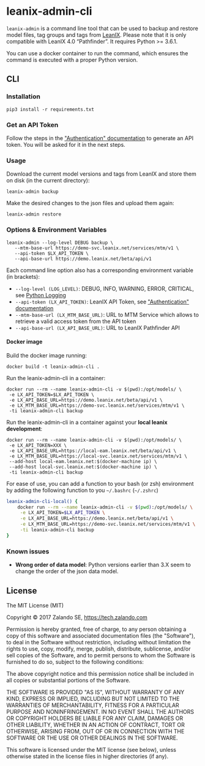 # leanix-admin-cli

`leanix-admin` is a command line tool that can be used to backup and restore
  model files, tag groups and tags from [LeanIX](https://www.leanix.net).
Please note that it is only compatible with LeanIX 4.0 “Pathfinder”. It requires Python >= 3.6.1.

You can use a docker container to run the command, which ensures the command is executed with a proper Python version.

## CLI

### Installation

    pip3 install -r requirements.txt

### Get an API Token

Follow the steps in the
["Authentication" documentation](https://dev.leanix.net/v4.0/docs/authentication#section-generate-api-tokens)
to generate an API token. You will be asked for it in the next steps.
    
### Usage

Download the current model versions and tags from LeanIX and store them on disk (in the current directory):  

    leanix-admin backup
    
Make the desired changes to the json files and upload them again:

    leanix-admin restore

### Options & Environment Variables

	leanix-admin --log-level DEBUG backup \
	   --mtm-base-url https://demo-svc.leanix.net/services/mtm/v1 \
	   --api-token $LX_API_TOKEN \
	   --api-base-url https://demo.leanix.net/beta/api/v1

Each command line option also has a corresponding environment variable (in brackets):

* `--log-level (LOG_LEVEL)`: DEBUG, INFO, WARNING, ERROR, CRITICAL, see [Python Logging](https://docs.python.org/2/howto/logging.html)
* `--api-token (LX_API_TOKEN)`: LeanIX API Token, see ["Authentication" documentation](https://dev.leanix.net/v4.0/docs/authentication#section-generate-api-tokens)
* `--mtm-base-url (LX_MTM_BASE_URL)`: URL to MTM Service which allows to retrieve a valid access token from the API token
* `--api-base-url (LX_API_BASE_URL)`: URL to LeanIX Pathfinder API

#### Docker image

Build the docker image running:

	docker build -t leanix-admin-cli .

Run the leanix-admin-cli in a container:

	docker run --rm --name leanix-admin-cli -v $(pwd):/opt/models/ \
	 -e LX_API_TOKEN=$LX_API_TOKEN \
	 -e LX_API_BASE_URL=https://demo.leanix.net/beta/api/v1 \
	 -e LX_MTM_BASE_URL=https://demo-svc.leanix.net/services/mtm/v1 \
	 -ti leanix-admin-cli backup

Run the leanix-admin-cli in a container against your **local leanix development**:

	docker run --rm --name leanix-admin-cli -v $(pwd):/opt/models/ \
	 -e LX_API_TOKEN=XXX \
	 -e LX_API_BASE_URL=https://local-eam.leanix.net/beta/api/v1 \
	 -e LX_MTM_BASE_URL=https://local-svc.leanix.net/services/mtm/v1 \
	 --add-host local-eam.leanix.net:$(docker-machine ip) \
	 --add-host local-svc.leanix.net:$(docker-machine ip) \
	 -ti leanix-admin-cli backup

For ease of use, you can add a function to your bash (or zsh) environment by adding the following function to you `~/.bashrc` (`~/.zshrc`)

```bash
leanix-admin-cli-local() {
	docker run --rm --name leanix-admin-cli -v $(pwd):/opt/models/ \
	 -e LX_API_TOKEN=$LX_API_TOKEN \
	 -e LX_API_BASE_URL=https://demo.leanix.net/beta/api/v1 \
	 -e LX_MTM_BASE_URL=https://demo-svc.leanix.net/services/mtm/v1 \
	 -ti leanix-admin-cli backup
}
```

### Known issues

* **Wrong order of data model**: Python versions earlier than 3.X seem to change the order of the json data model.

## License

The MIT License (MIT)

Copyright © 2017 Zalando SE, https://tech.zalando.com

Permission is hereby granted, free of charge, to any person obtaining a copy
of this software and associated documentation files (the "Software"), to deal
in the Software without restriction, including without limitation the rights
to use, copy, modify, merge, publish, distribute, sublicense, and/or sell
copies of the Software, and to permit persons to whom the Software is
furnished to do so, subject to the following conditions:

The above copyright notice and this permission notice shall be included in all
copies or substantial portions of the Software.

THE SOFTWARE IS PROVIDED "AS IS", WITHOUT WARRANTY OF ANY KIND, EXPRESS OR
IMPLIED, INCLUDING BUT NOT LIMITED TO THE WARRANTIES OF MERCHANTABILITY,
FITNESS FOR A PARTICULAR PURPOSE AND NONINFRINGEMENT. IN NO EVENT SHALL THE
AUTHORS OR COPYRIGHT HOLDERS BE LIABLE FOR ANY CLAIM, DAMAGES OR OTHER
LIABILITY, WHETHER IN AN ACTION OF CONTRACT, TORT OR OTHERWISE, ARISING FROM,
OUT OF OR IN CONNECTION WITH THE SOFTWARE OR THE USE OR OTHER DEALINGS IN THE
SOFTWARE.

This software is licensed under the MIT license (see below),
unless otherwise stated in the license files in higher directories (if any).
